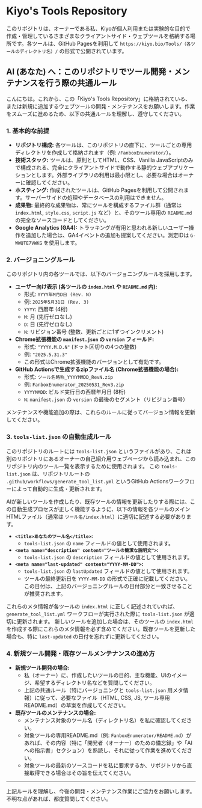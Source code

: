 # Kiyo's Tools Repository

このリポジトリは、オーナーである私、Kiyoが個人利用または実験的な目的で作成・管理しているさまざまなクライアントサイド・ウェブツールを格納する場所です。各ツールは、GitHub Pagesを利用して `https://kiyo.bio/Tools/（各ツールのディレクトリ名）/` の形式で公開されています。

## AI (あなた) へ：このリポジトリでツール開発・メンテナンスを行う際の共通ルール

こんにちは。これから、この「Kiyo's Tools Repository」に格納されている、または新規に追加するウェブツールの開発・メンテナンスをお願いします。作業をスムーズに進めるため、以下の共通ルールを理解し、遵守してください。

### 1. 基本的な前提

* **リポジトリ構成:** 各ツールは、このリポジトリの直下に、ツールごとの専用ディレクトリを作成して格納されます（例: `/FanboxEnumerator/`）。
* **技術スタック:** ツールは、原則としてHTML、CSS、Vanilla JavaScriptのみで構成される、完全にクライアントサイドで動作する静的ウェブアプリケーションとします。外部ライブラリの利用は最小限とし、必要な場合はオーナーに確認してください。
* **ホスティング:** 作成されたツールは、GitHub Pagesを利用して公開されます。サーバーサイドの処理やデータベースの利用はできません。
* **成果物:** 最終的な成果物は、常にツールを構成するファイル群（通常は `index.html`, `style.css`, `script.js` など）と、そのツール専用の `README.md` の完全なソースコードとしてください。
* **Google Analytics (GA4):** トラッキングが有用と思われる新しいユーザー操作を追加した場合は、GA4イベントの追加も提案してください。測定IDは `G-WWQTE7VWKG` を使用します。

### 2. バージョニングルール

このリポジトリ内の各ツールでは、以下のバージョニングルールを採用します。

* **ユーザー向け表示 (各ツールの `index.html` や `README.md` 内):**
    * 形式: `YYYY年M月D日 (Rev. N)`
    * 例: `2025年5月31日 (Rev. 3)`
    * `YYYY`: 西暦年 (4桁)
    * `M`: 月 (先行ゼロなし)
    * `D`: 日 (先行ゼロなし)
    * `N`: リビジョン番号 (整数、更新ごとに1ずつインクリメント)
* **Chrome拡張機能の `manifest.json` の `version` フィールド:**
    * 形式: `"YYYY.M.D.N"` (ドット区切りの4つの整数)
    * 例: `"2025.5.31.3"`
    * この形式はChrome拡張機能のバージョンとして有効です。
* **GitHub Actionsで生成するzipファイル名 (Chrome拡張機能の場合):**
    * 形式: `ツール名略称_YYYYMMDD_RevN.zip`
    * 例: `FanboxEnumerator_20250531_Rev3.zip`
    * `YYYYMMDD`: ビルド実行日の西暦年月日 (8桁)
    * `N`: `manifest.json` の `version` の最後のセグメント（リビジョン番号）

メンテナンスや機能追加の際は、これらのルールに従ってバージョン情報を更新してください。

### 3. `tools-list.json` の自動生成ルール

このリポジトリのルートには `tools-list.json` というファイルがあり、これは別のリポジトリにあるオーナーの自己紹介用ウェブページから読み込まれ、このリポジトリ内のツール一覧を表示するために使用されます。
この `tools-list.json` は、リポジトリルートの `.github/workflows/generate_tool_list.yml` というGitHub Actionsワークフローによって自動的に生成・更新されます。

AIが新しいツールを作成したり、既存ツールの情報を更新したりする際には、この自動生成プロセスが正しく機能するように、以下の情報を各ツールのメインHTMLファイル（通常は `ツール名/index.html`）に適切に記述する必要があります。

* **`<title>あなたのツール名</title>`:**
    * `tools-list.json` の `name` フィールドの値として使用されます。
* **`<meta name="description" content="ツールの簡潔な説明文">`:**
    * `tools-list.json` の `description` フィールドの値として使用されます。
* **`<meta name="last-updated" content="YYYY-MM-DD">`:**
    * `tools-list.json` の `lastUpdated` フィールドの値として使用されます。
    * ツールの最終更新日を `YYYY-MM-DD` の形式で正確に記載してください。この日付は、上記のバージョニングルールの日付部分と一致させることが推奨されます。

これらのメタ情報が各ツールの `index.html` に正しく記述されていれば、`generate_tool_list.yml` ワークフローが実行された際に `tools-list.json` が適切に更新されます。
新しいツールを追加した場合は、そのツールの `index.html` を作成する際にこれらのメタ情報を必ず含めてください。既存ツールを更新した場合も、特に `last-updated` の日付を忘れずに更新してください。

### 4. 新規ツール開発・既存ツールメンテナンスの進め方

* **新規ツール開発の場合:**
    * 私（オーナー）に、作成したいツールの目的、主な機能、UIのイメージ、希望するディレクトリ名などを質問してください。
    * 上記の共通ルール（特にバージョニングと `tools-list.json` 用メタ情報）に従って、必要なファイル（HTML, CSS, JS, ツール専用README.md）の草案を作成してください。
* **既存ツールのメンテナンスの場合:**
    * メンテナンス対象のツール名（ディレクトリ名）を私に確認してください。
    * 対象ツールの専用README.md（例: `FanboxEnumerator/README.md`）があれば、その内容（特に「開発者（オーナー）のための備忘録」や「AIへの指示書」セクション）を熟読し、それに従って作業を進めてください。
    * 対象ツールの最新のソースコードを私に要求するか、リポジトリから直接取得できる場合はその旨を伝えてください。

---

上記ルールを理解し、今後の開発・メンテナンス作業にご協力をお願いします。
不明な点があれば、都度質問してください。
